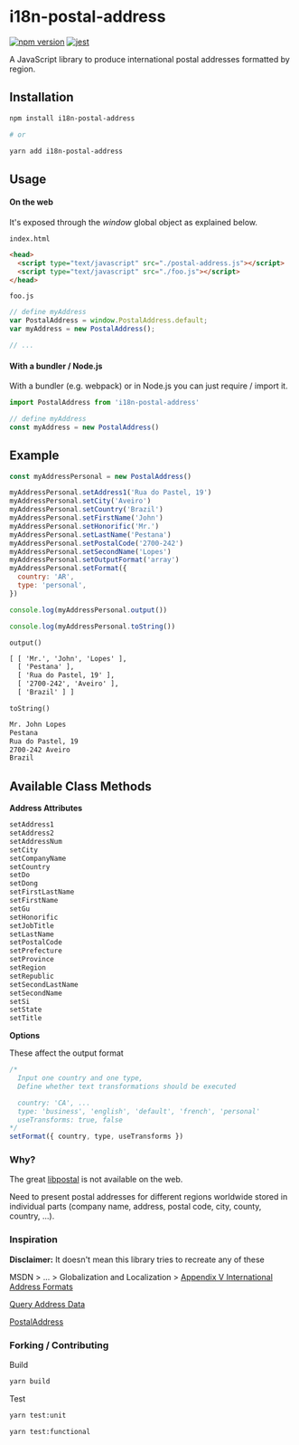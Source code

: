 # i18n-postal-address

[![npm version](https://badge.fury.io/js/i18n-postal-address.svg)](https://badge.fury.io/js/i18n-postal-address)
[![jest](https://jestjs.io/img/jest-badge.svg)](https://github.com/facebook/jest)

A JavaScript library to produce international postal addresses formatted by
region.

## Installation

```sh
npm install i18n-postal-address

# or

yarn add i18n-postal-address
```

## Usage

#### On the web

It's exposed through the _window_ global object as explained below.

`index.html`

```html
<head>
  <script type="text/javascript" src="./postal-address.js"></script>
  <script type="text/javascript" src="./foo.js"></script>
</head>
```

`foo.js`

```js
// define myAddress
var PostalAddress = window.PostalAddress.default;
var myAddress = new PostalAddress();

// ...
```

#### With a bundler / Node.js

With a bundler (e.g. webpack) or in Node.js you can just require / import it.

```js
import PostalAddress from 'i18n-postal-address'

// define myAddress
const myAddress = new PostalAddress()
```

## Example

```js
const myAddressPersonal = new PostalAddress()

myAddressPersonal.setAddress1('Rua do Pastel, 19')
myAddressPersonal.setCity('Aveiro')
myAddressPersonal.setCountry('Brazil')
myAddressPersonal.setFirstName('John')
myAddressPersonal.setHonorific('Mr.')
myAddressPersonal.setLastName('Pestana')
myAddressPersonal.setPostalCode('2700-242')
myAddressPersonal.setSecondName('Lopes')
myAddressPersonal.setOutputFormat('array')
myAddressPersonal.setFormat({
  country: 'AR',
  type: 'personal',
})

console.log(myAddressPersonal.output())

console.log(myAddressPersonal.toString())
```

`output()`

```txt
[ [ 'Mr.', 'John', 'Lopes' ],
  [ 'Pestana' ],
  [ 'Rua do Pastel, 19' ],
  [ '2700-242', 'Aveiro' ],
  [ 'Brazil' ] ]
```

`toString()`

```txt
Mr. John Lopes
Pestana
Rua do Pastel, 19
2700-242 Aveiro
Brazil
```

## Available Class Methods

**Address Attributes**

```txt
setAddress1
setAddress2
setAddressNum
setCity
setCompanyName
setCountry
setDo
setDong
setFirstLastName
setFirstName
setGu
setHonorific
setJobTitle
setLastName
setPostalCode
setPrefecture
setProvince
setRegion
setRepublic
setSecondLastName
setSecondName
setSi
setState
setTitle
```

**Options**

These affect the output format

```javascript
/*
  Input one country and one type,
  Define whether text transformations should be executed

  country: 'CA', ...
  type: 'business', 'english', 'default', 'french', 'personal'
  useTransforms: true, false
*/
setFormat({ country, type, useTransforms })
```

### Why?

The great [libpostal][libpostal] is not available
on the web.

Need to present postal addresses for different regions worldwide stored in
individual parts (company name, address, postal code, city, county, country,
  ...).

### Inspiration

**Disclaimer:** It doesn't mean this library tries to recreate any of these

MSDN > ... > Globalization and Localization >
[Appendix V International Address Formats][msappendix]

[Query Address Data][qad]

[PostalAddress][pa]

### Forking / Contributing

Build

```txt
yarn build
```

Test

```txt
yarn test:unit

yarn test:functional
```

<!-- References -->
[libpostal]: https://github.com/openvenues/libpostal
[msappendix]: https://msdn.microsoft.com/en-us/library/cc195167.aspx
[qad]: http://i18napis.appspot.com/address
[pa]: https://schema.org/PostalAddress
